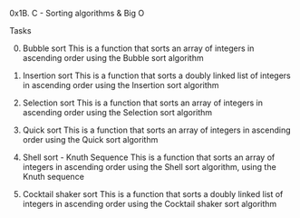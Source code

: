 0x1B. C - Sorting algorithms & Big O

Tasks

0. Bubble sort
This is a function that sorts an array of integers in ascending order using the Bubble sort algorithm

1. Insertion sort
This is a function that sorts a doubly linked list of integers in ascending order using the Insertion sort algorithm

2. Selection sort
This is a function that sorts an array of integers in ascending order using the Selection sort algorithm

3. Quick sort
This is a function that sorts an array of integers in ascending order using the Quick sort algorithm

4. Shell sort - Knuth Sequence
This is a function that sorts an array of integers in ascending order using the Shell sort algorithm, using the Knuth sequence

5. Cocktail shaker sort
This is a function that sorts a doubly linked list of integers in ascending order using the Cocktail shaker sort algorithm


